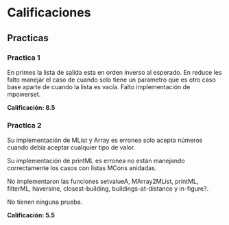 # Calificaciones

## Practicas

### Practica 1

En primes la lista de salida esta en orden inverso al esperado.
En reduce les falto manejar el caso de cuando solo tiene un parametro que
es otro caso base aparte de cuando la lista es vacía.
Falto implementación de mpowerset.

**Calificación: 8.5**

### Practica 2

Su implementación de MList y Array es erronea solo acepta números cuando debía
aceptar cualquier tipo de valor.

Su implementación de printML es erronea no están manejando correctamente los casos con listas MCons anidadas.

No implementaron las funciones setvalueA, MArray2MList, printML, filterML, haversine, closest-building, buildings-at-distance y in-figure?.

No tienen ninguna prueba.

**Calificación: 5.5**